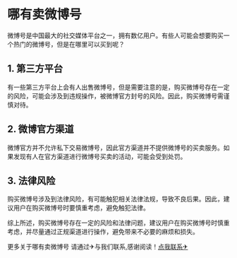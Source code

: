 # 哪有卖微博号

微博号是中国最大的社交媒体平台之一，拥有数亿用户。有些人可能会想要购买一个热门的微博号，但是在哪里可以买到呢？

## 1. 第三方平台

有一些第三方平台上会有人出售微博号，但是需要注意的是，购买微博号存在一定的风险，可能会涉及到违规操作，被微博官方封号的风险。因此，购买微博号需谨慎对待。

## 2. 微博官方渠道

微博官方并不允许私下交易微博号，因此官方渠道并不提供微博号的买卖服务。如果发现有人在官方渠道进行微博号买卖的活动，可能会受到处罚。

## 3. 法律风险

购买微博号涉及到法律风险，有可能触犯相关法律法规，导致不良后果。因此，建议用户在购买微博号时要慎重考虑，避免触犯法律。

综上所述，购买微博号存在一定的风险和法律问题，建议用户在购买微博号时慎重考虑，并尽量通过正规渠道进行操作，避免带来不必要的麻烦和损失。

更多关于哪有卖微博号 请通过✈与我们联系,感谢阅读！[点我联系✈](https://home.k02.cc)
